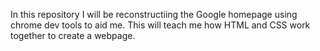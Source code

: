 In this repository I will be reconstructiing the Google homepage using chrome dev tools to aid me. 
This will teach me how HTML and CSS work together to create a webpage. 